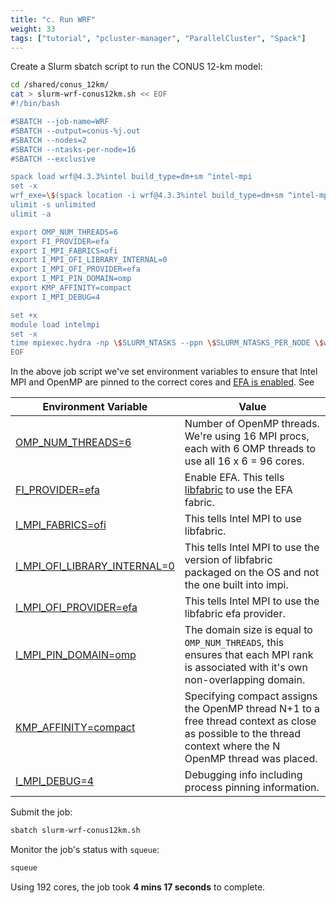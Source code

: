 ```yaml
---
title: "c. Run WRF"
weight: 33
tags: ["tutorial", "pcluster-manager", "ParallelCluster", "Spack"]
---
```


Create a Slurm sbatch script to run the CONUS 12-km model:

```bash
cd /shared/conus_12km/
cat > slurm-wrf-conus12km.sh << EOF
#!/bin/bash

#SBATCH --job-name=WRF
#SBATCH --output=conus-%j.out
#SBATCH --nodes=2
#SBATCH --ntasks-per-node=16
#SBATCH --exclusive

spack load wrf@4.3.3%intel build_type=dm+sm ^intel-mpi
set -x
wrf_exe=\$(spack location -i wrf@4.3.3%intel build_type=dm+sm ^intel-mpi)/run/wrf.exe
ulimit -s unlimited
ulimit -a

export OMP_NUM_THREADS=6
export FI_PROVIDER=efa
export I_MPI_FABRICS=ofi
export I_MPI_OFI_LIBRARY_INTERNAL=0
export I_MPI_OFI_PROVIDER=efa
export I_MPI_PIN_DOMAIN=omp
export KMP_AFFINITY=compact
export I_MPI_DEBUG=4

set +x
module load intelmpi
set -x
time mpiexec.hydra -np \$SLURM_NTASKS --ppn \$SLURM_NTASKS_PER_NODE \$wrf_exe
EOF
```

In the above job script we've set environment variables to ensure that Intel MPI and OpenMP are pinned to the correct cores and [EFA is enabled](https://www.hpcworkshops.com/07-efa.html). See

| Environment Variable                 | Value                                                                                                                                                                                                                                                                                                                                                 |
|------------------------------|-------------------------------------------------------------------------------------------------------------------------------------------------------------------------------------------------------------------------------------------------------------------------------------------------------------------------------------------------------|
| [OMP_NUM_THREADS=6](https://www.openmp.org/spec-html/5.0/openmpse50.html)           | Number of OpenMP threads. We're using 16 MPI procs, each with 6 OMP threads to use all 16 x 6 = 96 cores.                                                                                                                                                                                                                                             |
| [FI_PROVIDER=efa](https://www.intel.com/content/www/us/en/developer/articles/technical/mpi-library-2019-over-libfabric.html#inpage-nav-3)             | Enable EFA. This tells [libfabric](https://ofiwg.github.io/libfabric/) to use the EFA fabric.                                                                                                                                                                                                                                                                                               |
| [I_MPI_FABRICS=ofi](https://www.intel.com/content/www/us/en/develop/documentation/mpi-developer-reference-linux/top/environment-variable-reference/environment-variables-for-fabrics-control/communication-fabrics-control.html)            | This tells Intel MPI to use libfabric.                                                                                                                                                                                                                                                                                                                |
| [I_MPI_OFI_LIBRARY_INTERNAL=0](https://www.intel.com/content/www/us/en/develop/documentation/mpi-developer-reference-linux/top/environment-variable-reference/environment-variables-for-fabrics-control/ofi-capable-network-fabrics-control.html) | This tells Intel MPI to use the version of libfabric packaged on the OS and not the one built into impi.                                                                                                                                                                                                                                              |
| [I_MPI_OFI_PROVIDER=efa](https://www.intel.com/content/www/us/en/develop/documentation/mpi-developer-reference-linux/top/environment-variable-reference/environment-variables-for-fabrics-control/ofi-capable-network-fabrics-control.html)      | This tells Intel MPI to use the libfabric efa provider.                                                                                                                                                                                                                                                                                               |
| [I_MPI_PIN_DOMAIN=omp](https://www.intel.com/content/www/us/en/develop/documentation/mpi-developer-reference-linux/top/environment-variable-reference/process-pinning/interoperability-with-openmp-api.html)      | The domain size is equal to `OMP_NUM_THREADS`, this ensures that each MPI rank is associated with it's own non-overlapping domain. |
| [KMP_AFFINITY=compact](https://www.intel.com/content/www/us/en/develop/documentation/cpp-compiler-developer-guide-and-reference/top/optimization-and-programming-guide/openmp-support/openmp-library-support/thread-affinity-interface-linux-and-windows.html)         | Specifying compact assigns the OpenMP thread N+1 to a free thread context as close as possible to the thread context where the N OpenMP thread was placed.                                                                                                                                                                                        |
| [I_MPI_DEBUG=4](https://www.intel.com/content/www/us/en/develop/documentation/mpi-developer-reference-linux/top/environment-variable-reference/other-environment-variables.html)                | Debugging info including process pinning information.                                                                                                                                                                                                                                                                                |

Submit the job:

```bash
sbatch slurm-wrf-conus12km.sh
```

Monitor the job's status with `squeue`:

```bash
squeue
```

Using 192 cores, the job took **4 mins 17 seconds** to complete.
